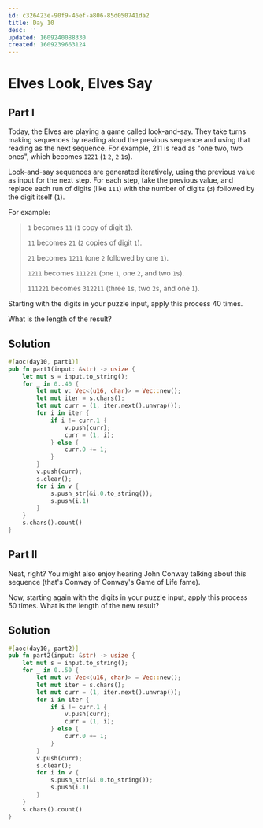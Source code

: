 ```yaml
---
id: c326423e-90f9-46ef-a806-85d050741da2
title: Day 10
desc: ''
updated: 1609240088330
created: 1609239663124
---
```


# Elves Look, Elves Say

## Part I

Today, the Elves are playing a game called look-and-say. They take turns making sequences by reading aloud the previous sequence and using that reading as the next sequence. For example, 211 is read as "one two, two ones", which becomes `1221` (`1` `2`, `2` `1`s).

Look-and-say sequences are generated iteratively, using the previous value as input for the next step. For each step, take the previous value, and replace each run of digits (like `111`) with the number of digits (`3`) followed by the digit itself (`1`).

For example:

>`1` becomes `11` (`1` copy of digit `1`).
>
>`11` becomes `21` (`2` copies of digit `1`).
>
>`21` becomes `1211` (one `2` followed by one `1`).
>
>`1211` becomes `111221` (one `1`, one `2`, and two `1`s).
>
>`111221` becomes `312211` (three `1`s, two `2`s, and one `1`).

Starting with the digits in your puzzle input, apply this process 40 times.

 What is the length of the result?

## Solution

```rust
#[aoc(day10, part1)]
pub fn part1(input: &str) -> usize {
    let mut s = input.to_string();
    for _ in 0..40 {
        let mut v: Vec<(u16, char)> = Vec::new();
        let mut iter = s.chars();
        let mut curr = (1, iter.next().unwrap());
        for i in iter {
            if i != curr.1 {
                v.push(curr);
                curr = (1, i);
            } else {
                curr.0 += 1;
            }
        }
        v.push(curr);
        s.clear();
        for i in v {
            s.push_str(&i.0.to_string());
            s.push(i.1)
        }
    }
    s.chars().count()
}
```
## Part II

Neat, right? You might also enjoy hearing John Conway talking about this sequence (that's Conway of Conway's Game of Life fame).

Now, starting again with the digits in your puzzle input, apply this process 50 times. What is the length of the new result?

## Solution

```rust
#[aoc(day10, part2)]
pub fn part2(input: &str) -> usize {
    let mut s = input.to_string();
    for _ in 0..50 {
        let mut v: Vec<(u16, char)> = Vec::new();
        let mut iter = s.chars();
        let mut curr = (1, iter.next().unwrap());
        for i in iter {
            if i != curr.1 {
                v.push(curr);
                curr = (1, i);
            } else {
                curr.0 += 1;
            }
        }
        v.push(curr);
        s.clear();
        for i in v {
            s.push_str(&i.0.to_string());
            s.push(i.1)
        }
    }
    s.chars().count()
}
```